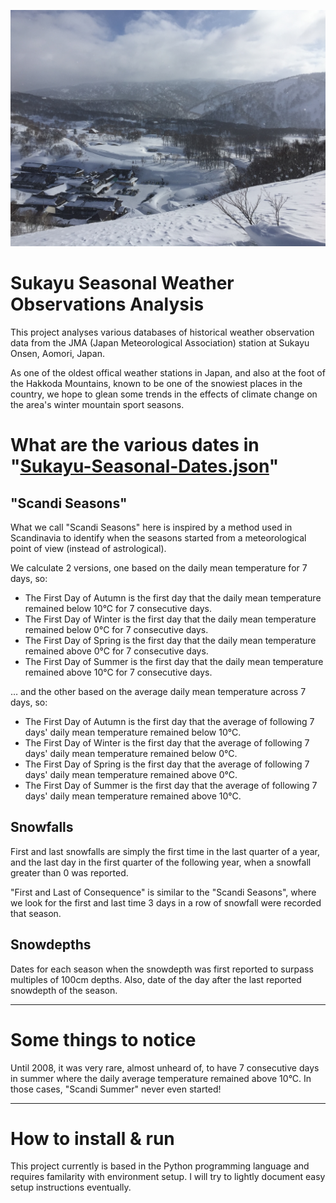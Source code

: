 ![Sukayu Onsen](./assets/Sukayu-Photo.jpeg)

# Sukayu Seasonal Weather Observations Analysis

This project analyses various databases of historical weather observation data from the JMA (Japan Meteorological Association) station at Sukayu Onsen, Aomori, Japan.

As one of the oldest offical weather stations in Japan, and also at the foot of the Hakkoda Mountains, known to be one of the snowiest places in the country, we hope to glean some trends in the effects of climate change on the area's winter mountain sport seasons.


# What are the various dates in "[Sukayu-Seasonal-Dates.json](./outputs/Sukayu-Seasonal-Dates.json)"

## "Scandi Seasons"
What we call "Scandi Seasons" here is inspired by a method used in Scandinavia to identify when the seasons started from a meteorological point of view (instead of astrological).

We calculate 2 versions, one based on the daily mean temperature for 7 days, so:

- The First Day of Autumn is the first day that the daily mean temperature remained below 10°C for 7 consecutive days.
- The First Day of Winter is the first day that the daily mean temperature remained below  0°C for 7 consecutive days.
- The First Day of Spring is the first day that the daily mean temperature remained above  0°C for 7 consecutive days.
- The First Day of Summer is the first day that the daily mean temperature remained above 10°C for 7 consecutive days.

… and the other based on the average daily mean temperature across 7 days, so:

- The First Day of Autumn is the first day that the average of following 7 days' daily mean temperature remained below 10°C.
- The First Day of Winter is the first day that the average of following 7 days' daily mean temperature remained below  0°C.
- The First Day of Spring is the first day that the average of following 7 days' daily mean temperature remained above  0°C.
- The First Day of Summer is the first day that the average of following 7 days' daily mean temperature remained above 10°C.

## Snowfalls

First and last snowfalls are simply the first time in the last quarter of a year, and the last day in the first quarter of the following year, when a snowfall greater than 0 was reported.

"First and Last of Consequence" is similar to the "Scandi Seasons", where we look for the first and last time 3 days in a row of snowfall were recorded that season.


## Snowdepths

Dates for each season when the snowdepth was first reported to surpass multiples of 100cm depths.
Also, date of the day after the last reported snowdepth of the season. 


---

# Some things to notice

Until 2008, it was very rare, almost unheard of, to have 7 consecutive days in summer where the daily average temperature remained above 10°C. In those cases, "Scandi Summer" never even started!



---

# How to install & run

This project currently is based in the Python programming language and requires familarity with environment setup.
I will try to lightly document easy setup instructions eventually.